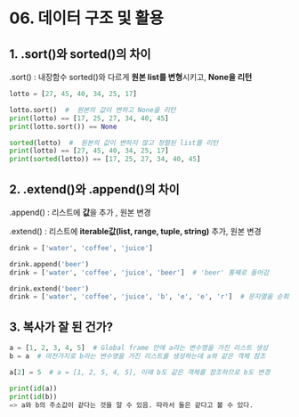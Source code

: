 # 06. 데이터 구조 및 활용

## 1. .sort()와  sorted()의 차이

.sort() : 내장함수 sorted()와 다르게 **원본 list를 변형**시키고, **None을 리턴**

``````python
lotto = [27, 45, 40, 34, 25, 17]

lotto.sort()  #  원본의 값이 변하고 None을 리턴
print(lotto) == [17, 25, 27, 34, 40, 45]
print(lotto.sort()) == None

sorted(lotto)  #  원본의 값이 변하지 않고 정렬된 list를 리턴
print(lotto) == [27, 45, 40, 34, 25, 17]
print(sorted(lotto)) == [17, 25, 27, 34, 40, 45]
``````





## 2. .extend()와 .append()의 차이

.append() : 리스트에 **값**을 추가 , 원본 변경

.extend() : 리스트에 **iterable값(list, range, tuple, string)** 추가, 원본 변경

``````python
drink = ['water', 'coffee', 'juice']

drink.append('beer') 
drink = ['water', 'coffee', 'juice', 'beer']  # 'beer' 통째로 들어감

drink.extend('beer')
drink = ['water', 'coffee', 'juice', 'b', 'e', 'e', 'r']  # 문자열을 순회해서 추가 
``````



## 3. 복사가 잘 된 건가?

``````python
a = [1, 2, 3, 4, 5]  # Global frame 안에 a라는 변수명을 가진 리스트 생성
b = a  # 마찬가지로 b라는 변수명을 가진 리스트를 생성하는데 a와 같은 객체 참조

a[2] = 5  # a = [1, 2, 5, 4, 5], 이때 b도 같은 객체를 참조하므로 b도 변경

print(id(a))
print(id(b))
=> a와 b의 주소값이 같다는 것을 알 수 있음. 따라서 둘은 같다고 볼 수 있다. 
``````

